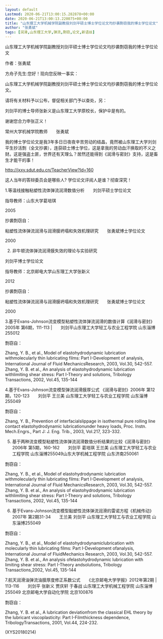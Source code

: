 ```yaml
---
layout: default
Lastmod: 2020-06-21T13:00:15.282878+00:00
date: 2020-06-21T13:00:13.220075+00:00
title: "山东理工大学机械学院副教授刘剑平硕士博士学位论文均抄袭剽窃我的博士学位论文"
author: "张勇斌"
tags: [润滑,山东理工大学,弹流,剽窃,论文,新语丝]
---
```


山东理工大学机械学院副教授刘剑平硕士博士学位论文均抄袭剽窃我的博士学位论文

作者：张勇斌

方舟子先生:您好！现向您反映一事实：

山东理工大学机械学院副教授刘剑平硕士博士学位论文均抄袭剽窃我的博士学位论文。

请将有关材料予以公布，督促相关部门予以查处，另：

刘剑平的博士导师张新义是山东理工大学原校长，保护伞是有的。

谢谢您合力申张正义！

常州大学机械学院教师　　张勇斌

我的博士学位论文是我3年多日日夜夜辛苦劳动的结晶，竟然被山东理工大学刘剑平生抄活剽（全文抄袭），连获硕士博士学位，这是拿我的劳动血汗换取的不义之财。这是强盗土匪，世界还有天理么？居然还能得到《润滑与密封》支持，这是畜生才能干的事！

http://jxxy.sdut.edu.cn/TeacherView?Id=160

这人当年的答辩委员会是哪些人? 学位论文评阅人是谁？彻查深究！

1.等温线接触粘塑性流体弹流润滑数值分析　　刘剑平硕士学位论文

指导教师：山东大学葛培琪

2005

抄袭剽窃自：

粘塑性流体弹流润滑与润滑膜坍塌和失效机理研究　　张勇斌博士学位论文

2000

2. 非牛顿流体弹流润滑膜失效的理论与实验研究

刘剑平博士学位论文

指导教师：北京邮电大学山东理工大学张新义

2012

抄袭剽窃自：

粘塑性流体弹流润滑与润滑膜坍塌和失效机理研究　　张勇斌博士学位论文

2000

3.基于Evans-Johnson流变模型粘塑性流体弹流润滑的数值计算《润滑与密封》2005年 第6期，111-113 |　　刘剑平山东理工大学轻工与农业工程学院 山东淄博255012

剽窃自：

Zhang, Y. B., et al., Model of elastohydrodynamic lubrication withmolecularly thin lubricating films: Part I-Development of analysis, International Journal of Fluid MechanicsResearch, 2003, Vol.30, 542-557.　　Zhang, Y. B. et al., An analysis of elastohydrodynamic lubrication withlimiting shear stress: Part I-Theory and solutions, Tribology Transactions, 2002, Vol.45, 135-144

4.基于Evans-Johnson流变模型弹流润滑膜厚公式 《润滑与密封》2006年 第12期，120-123　　刘剑平 王兰美 山东理工大学轻工与农业工程学院 山东淄博255049

剽窃自：

Zhang, Y. B., Prevention of interfacialslippage in isothermal pure rolling line contact elastohydrodynamic lubricationunder heavy loads, Proc. Instn. Mech.Engrs., Part J: J. Eng. Trib., 2003, Vol.217, 323-332.

5. 基于两种流变模型粘塑性流体弹流润滑数值分析结果的比较《润滑与密封》2006年 第5期，160-162　　刘剑平 葛培琪 王兰美 山东理工大学轻工与农业工程学院 山东淄博255049山东大学机械工程学院 山东济南250061

剽窃自：

Zhang, Y. B., et al., Model of elastohydrodynamic lubrication withmolecularly thin lubricating films: Part I-Development of analysis, International Journal of Fluid MechanicsResearch, 2003, Vol.30, 542-557.　　Zhang, Y. B. et al., An analysis of elastohydrodynamic lubrication withlimiting shear stress: Part I-Theory and solutions, Tribology Transactions, 2002, Vol.45, 135-144

6. 基于Evans-Johnson流变模型黏塑性流体弹流润滑的雷诺方程《机械传动》2007年 第2期31-34　　王兰美 刘剑平 山东理工大学轻工与农业工程学院 山东淄博255049

剽窃自：

Zhang, Y. B., et al., Model of elastohydrodynamiclubrication with molecularly thin lubricating films: Part I-Development ofanalysis, International Journal of FluidMechanics Research, 2003, Vol.30, 542-557.　　Zhang, Y. B. et al., An analysis ofelastohydrodynamic lubrication with limiting shear stress: Part I-Theory andsolutions, Tribology Transactions,2002, Vol.45, 135-144

7.航天润滑油弹流油膜厚度修正系数公式　　《北京邮电大学学报》2012年第2期 | 113-116　　刘剑平 张新义 贾庆轩 于春战 山东理工大学机械工程学院 山东淄博255049 北京邮电大学自动化学院 北京100876

剽窃自：

Zhang, Y. B. et al., A lubrication deviationfrom the classical EHL theory by the lubricant viscoplasticity: Part I-Filmthickness dependence, TribologyTransactions, 2001, Vol.44, 224-232.

(XYS20180214)

